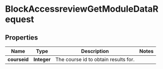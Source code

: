 

# BlockAccessreviewGetModuleDataRequest


## Properties

| Name | Type | Description | Notes |
|------------ | ------------- | ------------- | -------------|
|**courseid** | **Integer** | The course id to obtain results for. |  |



